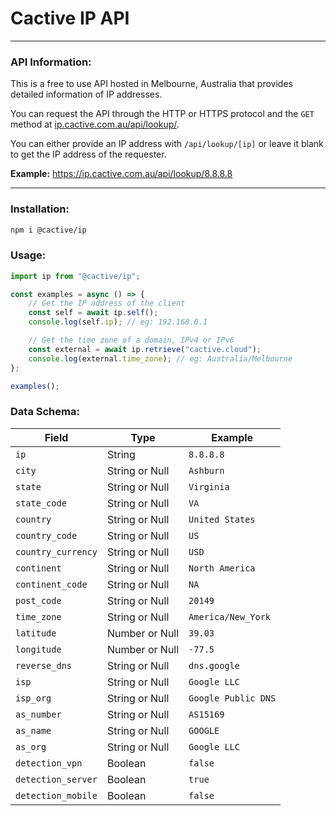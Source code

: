 # Cactive IP API

---

### API Information:

This is a free to use API hosted in Melbourne, Australia that provides detailed information of IP addresses.

You can request the API through the HTTP or HTTPS protocol and the `GET` method at [ip.cactive.com.au/api/lookup/](https://ip.cactive.com.au/api/lookup/).

You can either provide an IP address with `/api/lookup/[ip]` or leave it blank to get the IP address of the requester.

**Example:** https://ip.cactive.com.au/api/lookup/8.8.8.8

---

### Installation:

```bash
npm i @cactive/ip
```

### Usage:

```ts
import ip from "@cactive/ip";

const examples = async () => {
    // Get the IP address of the client
    const self = await ip.self();
    console.log(self.ip); // eg: 192.168.0.1

    // Get the time zone of a domain, IPv4 or IPv6
    const external = await ip.retrieve("cactive.cloud");
    console.log(external.time_zone); // eg: Australia/Melbourne
};

examples();
```

### Data Schema:

| Field              | Type           | Example             |
|--------------------|----------------|---------------------|
| `ip`               | String         | `8.8.8.8`           |
| `city`             | String or Null | `Ashburn`           |
| `state`            | String or Null | `Virginia`          |
| `state_code`       | String or Null | `VA`                |
| `country`          | String or Null | `United States`     |
| `country_code`     | String or Null | `US`                |
| `country_currency` | String or Null | `USD`               |
| `continent`        | String or Null | `North America`     |
| `continent_code`   | String or Null | `NA`                |
| `post_code`        | String or Null | `20149`             |
| `time_zone`        | String or Null | `America/New_York`  |
| `latitude`         | Number or Null | `39.03`             |
| `longitude`        | Number or Null | `-77.5`             |
| `reverse_dns`      | String or Null | `dns.google`        |
| `isp`              | String or Null | `Google LLC`        |
| `isp_org`          | String or Null | `Google Public DNS` |
| `as_number`        | String or Null | `AS15169`           |
| `as_name`          | String or Null | `GOOGLE`            |
| `as_org`           | String or Null | `Google LLC`        |
| `detection_vpn`    | Boolean        | `false`             |
| `detection_server` | Boolean        | `true`              |
| `detection_mobile` | Boolean        | `false`             |